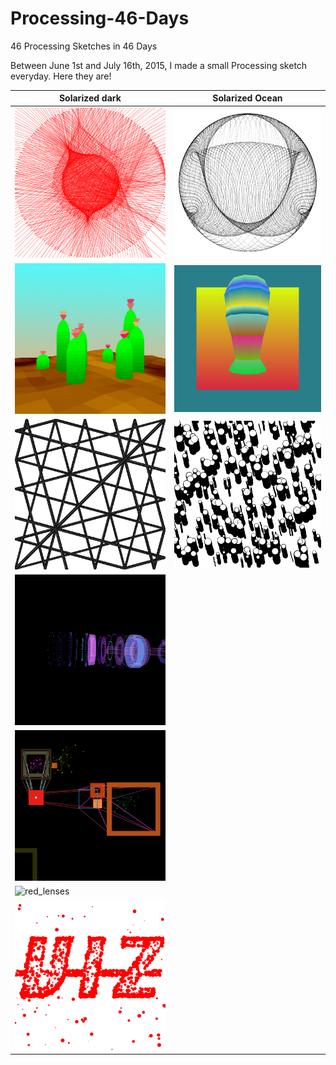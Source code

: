 # Processing-46-Days
46 Processing Sketches in 46 Days

Between June 1st and July 16th, 2015, I made a small Processing sketch everyday. Here they are!

|Solarized dark             |  Solarized Ocean|
|-------------------------|-------------------------|
|![String_Arrangement](https://github.com/SamIngersoll/Processing-46-Days/blob/master/Images/stringArrangement_004.png)|![Image of Yaktocat](https://github.com/SamIngersoll/Processing-46-Days/blob/master/Images/weirdBall_3025.png)|
|![cacti](https://github.com/SamIngersoll/Processing-46-Days/blob/master/Images/cacti_117.jpg)|![mushroom](https://github.com/SamIngersoll/Processing-46-Days/blob/master/Images/mushRoomsColorShader_6207.png)|
|![ripple_paths](https://github.com/SamIngersoll/Processing-46-Days/blob/master/Images/ripplePaths_5790.png)|![bubbles](https://github.com/SamIngersoll/Processing-46-Days/blob/master/Images/bubbles_426.png)|
|![ui_cylinder](https://github.com/SamIngersoll/Processing-46-Days/blob/master/Images/uiCylinder_3404.png)
|![square_connectors](https://github.com/SamIngersoll/Processing-46-Days/blob/master/Images/squareConnectors_413.png)|
|![red_lenses](https://github.com/SamIngersoll/Processing-46-Days/blob/master/Images/redLenses_631.png)
|![text_particles](https://github.com/SamIngersoll/Processing-46-Days/blob/master/Images/textParticles_357.png)|
